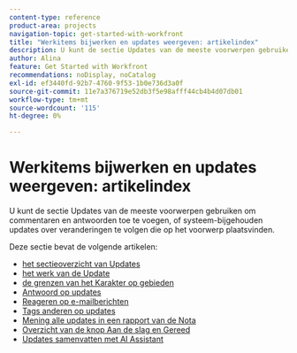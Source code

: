 ```yaml
---
content-type: reference
product-area: projects
navigation-topic: get-started-with-workfront
title: "Werkitems bijwerken en updates weergeven: artikelindex"
description: U kunt de sectie Updates van de meeste voorwerpen gebruiken om commentaren en antwoorden toe te voegen, of systeem-bijgehouden updates over veranderingen te volgen die op het voorwerp plaatsvinden.
author: Alina
feature: Get Started with Workfront
recommendations: noDisplay, noCatalog
exl-id: ef3440fd-92b7-4760-9f53-1b0e736d3a0f
source-git-commit: 11e7a376719e52db3f5e98afff44cb4b4d07db01
workflow-type: tm+mt
source-wordcount: '115'
ht-degree: 0%

---
```


# Werkitems bijwerken en updates weergeven: artikelindex

<!-- Audited: 02/2024 -->

U kunt de sectie Updates van de meeste voorwerpen gebruiken om commentaren en antwoorden toe te voegen, of systeem-bijgehouden updates over veranderingen te volgen die op het voorwerp plaatsvinden.

Deze sectie bevat de volgende artikelen:

* [ het sectieoverzicht van Updates ](../../workfront-basics/updating-work-items-and-viewing-updates/updates-tab-overview.md)
* [ het werk van de Update ](../../workfront-basics/updating-work-items-and-viewing-updates/update-work.md)
* [ de grenzen van het Karakter op gebieden ](../../workfront-basics/updating-work-items-and-viewing-updates/character-limits-in-fields.md)
* [ Antwoord op updates ](../../workfront-basics/updating-work-items-and-viewing-updates/reply-to-updates.md)
* [ Reageren op e-mailberichten ](../../workfront-basics/updating-work-items-and-viewing-updates/reply-to-email-notifications.md)
* [ Tags anderen op updates ](../../workfront-basics/updating-work-items-and-viewing-updates/tag-others-on-updates.md)
* [ Mening alle updates in een rapport van de Nota ](../../workfront-basics/updating-work-items-and-viewing-updates/view-all-updates-in-a-report.md)
* [Overzicht van de knop Aan de slag en Gereed](../../workfront-basics/updating-work-items-and-viewing-updates/work-on-it-and-done-buttons-accept-complete-work.md)
* [Updates samenvatten met AI Assistant](/help/quicksilver/workfront-basics/updating-work-items-and-viewing-updates/summarize-updates-ai-assistant.md)

